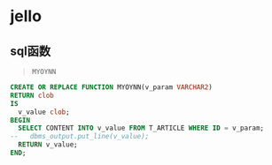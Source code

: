 # jello
## sql函数

> `MYOYNN`
 ``` sql
 CREATE OR REPLACE FUNCTION MYOYNN(v_param VARCHAR2) 
 RETURN clob
 IS
   v_value clob;
 BEGIN
   SELECT CONTENT INTO v_value FROM T_ARTICLE WHERE ID = v_param;
 --   dbms_output.put_line(v_value);
   RETURN v_value;
 END;
```
  